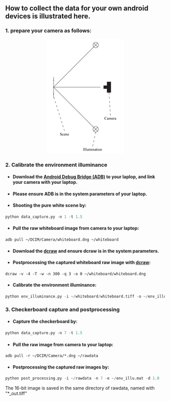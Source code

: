 ## How to collect the data for your own android devices is illustrated here.

### 1. prepare your camera as follows:

<div align=center>
<img src = "https://github.com/TanGeeGo/DegradationTransfer/blob/main/data_acquisition/explanatory_material/experimental_devices.png">
</div>

### 2. Calibrate the environment illuminance

* #### Download the [Android Debug Bridge (ADB)](https://source.android.com/setup/build/adb) to your laplop, and link your camera with your laptop.

* #### Please ensure ADB is in the system parameters of your laptop.

* #### Shooting the pure white scene by:

```python
python data_capture.py -n 1 -t 1.5
```

* #### Pull the raw whiteboard image from camera to your laptop:

```
adb pull ~/DCIM/Camera/whiteboard.dng ~/whiteboard
```

* #### Download the [dcraw](https://www.dechifro.org/dcraw/) and ensure dcraw is in the system parameters.

* #### Postprocessing the captured whiteboard raw image with [dcraw](https://www.dechifro.org/dcraw/):

```
dcraw -v -4 -T -w -n 300 -q 3 -o 0 ~/whiteboard/whiteboard.dng
```

* #### Calibrate the environment illuminance:

```python
python env_illuminance.py -i ~/whiteboard/whiteboard.tiff -o ~/env_illu.mat -p 100
```

### 3. Checkerboard capture and postprocessing

* #### Capture the checkerboard by:

```python
python data_capture.py -n 7 -t 1.5
```

* #### Pull the raw image from camera to your laptop:

```
adb pull -r ~/DCIM/Camera/*.dng ~/rawdata
```

* #### Postprocessing the captured raw images by:

```python
python post_processing.py -i ~/rawdata -n 7 -e ~/env_illu.mat -d 1.0
```

The 16-bit image is saved in the same directory of rawdata, named with "*_out.tiff"

